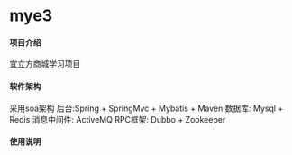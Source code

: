 # mye3

#### 项目介绍
宜立方商城学习项目

#### 软件架构
 采用soa架构
后台:Spring + SpringMvc + Mybatis + Maven
数据库: Mysql + Redis
消息中间件: ActiveMQ
RPC框架: Dubbo + Zookeeper 

#### 使用说明



